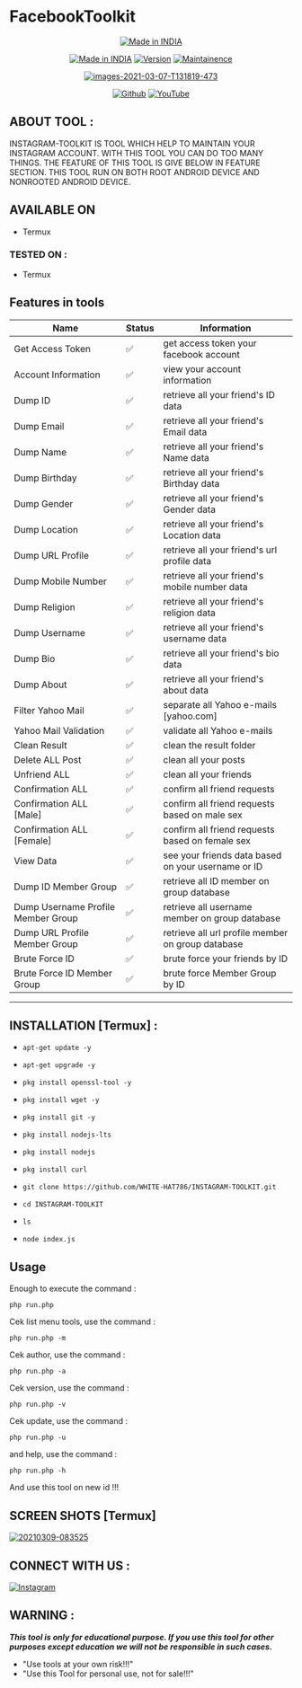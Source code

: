 # FacebookToolkit

<p align="center">
<a href="https://github.com/WHITE-HAT786/FacebookToolkit.git"><img title="Made in INDIA" src="https://img.shields.io/badge/MADE%20IN-INDIA-SCRIPT?colorA=%23ff8100&colorB=%23017e40&colorC=%23ff0000&style=for-the-badge"></a>
</p>

</p>
<p align="center">
<a href="https://github.com/WHITE-HAT786/FacebookToolkit.git"><img title="Made in INDIA" src="https://img.shields.io/badge/Tool-FacebookToolkit-green.svg"></a>
<a href="https://github.com/WHITE-HAT786/FacebookToolkit.git"><img title="Version" src="https://img.shields.io/badge/Version-1.0-green.svg?style=flat-square"></a>
<a href="https://github.com/WHITE-HAT786/FacebookToolkit.git"><img title="Maintainence" src="https://img.shields.io/badge/Maintained%3F-yes-green.svg"></a>
</p>


<p align="center">
<a href="https://imgbb.com/"><img src="https://i.ibb.co/dQXXPLZ/images-2021-03-07-T131819-473.jpg" alt="images-2021-03-07-T131819-473" border="0"></a>


</p>


<p align="center">
<a href="https://github.com/WHITE-HAT786"><img title="Github" src="https://img.shields.io/badge/WHITE-HAT786-brightgreen?style=for-the-badge&logo=github"></a>
<a href="https://youtu.be/EgYXZJWgCcQ"><img title="YouTube" src="https://img.shields.io/badge/YouTube-WHITE HAT-red?style=for-the-badge&logo=Youtube"></a>
</p>







## ABOUT TOOL :

INSTAGRAM-TOOLKIT IS TOOL WHICH HELP TO MAINTAIN YOUR INSTAGRAM ACCOUNT. WITH THIS TOOL YOU CAN DO TOO MANY THINGS. THE FEATURE OF THIS TOOL IS GIVE BELOW IN FEATURE SECTION. THIS TOOL RUN ON BOTH ROOT ANDROID DEVICE AND NONROOTED ANDROID DEVICE.

## AVAILABLE ON

* Termux

### TESTED ON :

* Termux

## Features in tools

| Name                               | Status             | Information                                        |
| ---------------------------------- | ------------------ | -------------------------------------------------- |
| Get Access Token                   | :white_check_mark: | get access token your facebook account             |
| Account Information                | :white_check_mark: | view your account information                      |
| Dump ID                            | :white_check_mark: | retrieve all your friend's ID data                 |
| Dump Email                         | :white_check_mark: | retrieve all your friend's Email data              |
| Dump Name                          | :white_check_mark: | retrieve all your friend's Name data               |
| Dump Birthday                      | :white_check_mark: | retrieve all your friend's Birthday data           |
| Dump Gender                        | :white_check_mark: | retrieve all your friend's Gender data             |
| Dump Location                      | :white_check_mark: | retrieve all your friend's Location data           |
| Dump URL Profile                   | :white_check_mark: | retrieve all your friend's url profile data        |
| Dump Mobile Number                 | :white_check_mark: | retrieve all your friend's mobile number data      |
| Dump Religion                      | :white_check_mark: | retrieve all your friend's religion data           |
| Dump Username                      | :white_check_mark: | retrieve all your friend's username data           |
| Dump Bio                           | :white_check_mark: | retrieve all your friend's bio data                |
| Dump About                         | :white_check_mark: | retrieve all your friend's about data              |
| Filter Yahoo Mail                  | :white_check_mark: | separate all Yahoo e-mails [yahoo.com]             |
| Yahoo Mail Validation              | :white_check_mark: | validate all Yahoo e-mails                         |
| Clean Result                       | :white_check_mark: | clean the result folder                            |
| Delete ALL Post                    | :white_check_mark: | clean all your posts                               |
| Unfriend ALL                       | :white_check_mark: | clean all your friends                             |
| Confirmation ALL                   | :white_check_mark: | confirm all friend requests                        |
| Confirmation ALL [Male]            | :white_check_mark: | confirm all friend requests based on male sex      |
| Confirmation ALL [Female]          | :white_check_mark: | confirm all friend requests based on female sex     |
| View Data                          | :white_check_mark: | see your friends data based on your username or ID |
| Dump ID Member Group               | :white_check_mark: | retrieve all ID member on group database           |
| Dump Username Profile Member Group | :white_check_mark: | retrieve all username member on group database     |
| Dump URL Profile Member Group      | :white_check_mark: | retrieve all url profile member on group database  |
| Brute Force ID                     | :white_check_mark: | brute force your friends by ID                     |
| Brute Force ID Member Group        | :white_check_mark: | brute force Member Group by ID                     |






----


## INSTALLATION [Termux] :

* `apt-get update -y`

* `apt-get upgrade -y`

* `pkg install openssl-tool -y`

* `pkg install wget -y`

* `pkg install git -y`

* `pkg install nodejs-lts`

* `pkg install nodejs`

* `pkg install curl`

* `git clone https://github.com/WHITE-HAT786/INSTAGRAM-TOOLKIT.git`

* `cd INSTAGRAM-TOOLKIT`

* `ls`

* `node index.js`
## Usage

Enough to execute the command :

    php run.php

Cek list menu tools, use the command : 

    php run.php -m

Cek author, use the command : 

    php run.php -a

Cek version, use the command : 

    php run.php -v

Cek update, use the command : 

    php run.php -u

and help, use the command : 

    php run.php -h


And use this tool on new id !!!


## SCREEN SHOTS [Termux]

<a href="https://ibb.co/7JFmbdy"><img src="https://i.ibb.co/TB53rxh/20210309-083525.png" alt="20210309-083525" border="0"></a>

<p align="center">


</p>

## CONNECT WITH US :

[![Instagram](https://img.shields.io/badge/INSTAGRAM-FOLLOW-red?style=for-the-badge&logo=instagram)](https://instagram.com/white_hat_278?igshid=175v9uifresgr)



## WARNING : 

***This tool is only for educational purpose. If you use this tool for other purposes except education we will not be responsible in such cases.***
 
* "Use tools at your own risk!!!"
* "Use this Tool for personal use, not for sale!!!"




